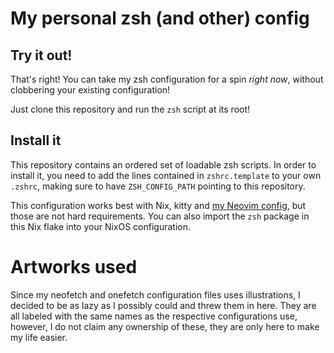 # My personal zsh (and other) config

## Try it out!

That's right! You can take my zsh configuration for a spin _right now_, without clobbering your existing configuration!

Just clone this repository and run the `zsh` script at its root!

## Install it

This repository contains an ordered set of loadable zsh scripts. In order to install it, you need to add the lines contained in `zshrc.template` to your own `.zshrc`, making sure to have `ZSH_CONFIG_PATH` pointing to this repository.

This configuration works best with Nix, kitty and [my Neovim config](https://cloud.thesola.io/git/thesola10/nvim-config), but those are not hard requirements. You can also import the `zsh` package in this Nix flake into your NixOS configuration.

# Artworks used

Since my neofetch and onefetch configuration files uses illustrations, I decided to be as lazy as I possibly could and threw them in here. They are all labeled with the same names as the respective configurations use, however, I do not claim any ownership of these, they are only here to make my life easier.
